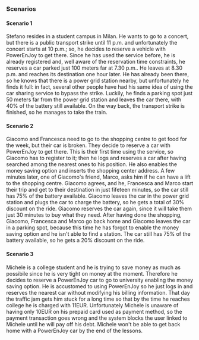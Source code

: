 ### Scenarios

#### Scenario 1

Stefano resides in a student campus in Milan. He wants to go to a concert, but there is a public transport strike until 11 p.m. and unfortunately the concert starts at 10 p.m.; so, he decides to reserve a vehicle with PowerEnJoy to get there. Since he has used the service before, he is already registered and, well aware of the reservation time constraints, he reserves a car parked just 100 meters far at 7.30 p.m.. He leaves at 8.30 p.m. and reaches its destination one hour later. He has already been there, so he knows that there is a power grid station nearby, but unfortunately he finds it full: in fact, several other people have had his same idea of using the car sharing service to bypass the strike. Luckily, he finds a parking spot just 50 meters far from the power grid station and leaves the car there, with 40% of the battery still available. On the way back, the transport strike is finished, so he manages to take the train.

#### Scenario 2

Giacomo and Francesca need to go to the shopping centre to get food for the week, but their car is broken. They decide to reserve a car with PowerEnJoy to get there. This is their first time using the service, so Giacomo has to register to it; then he logs and reserves a car after having searched among the nearest ones to his position. He also enables the money saving option and inserts the shopping center address. A few minutes later, one of Giacomo's friend, Marco, asks him if he can have a lift to the shopping centre. Giacomo agrees, and he, Francesca and Marco start their trip and get to their destination in just fifeteen minutes, so the car still has 75% of the battery available. Giacomo leaves the car in the power grid station and plugs the car to charge the battery, so he gets a total of 30% discount on the ride. Giacomo reserves the car again, since it will take them just 30 minutes to buy what they need. After having done the shopping, Giacomo, Francesca and Marco go back home and Giacomo leaves the car in a parking spot, because this time he has forgot to enable the money saving option and he isn't able to find a station. The car still has 75% of the battery available, so he gets a 20% discount on the ride.

#### Scenario 3

Michele is a college student and he is trying to save money as much as possibile since he is very tight on money at the moment. Therefore he decides to reserve a PowerEnJoy car to go to university enabling the money saving option. He is accustomed to using PowerEnJoy so he just logs in and reserves the nearest car without modifying his billing information. That day the traffic jam gets him stuck for a long time so that by the time he reaches college he is charged with 11EUR. Unfortunately Michele is unaware of having only 10EUR on his prepaid card used as payment method, so the payment transaction goes wrong and the system blocks the user linked to Michele until he will pay off his debt. Michele won't be able to get back home with a PowerEnJoy car by the end of the lessons.

